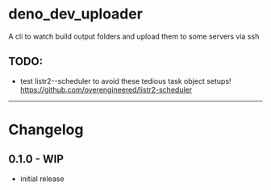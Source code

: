 # deno_dev_uploader

A cli to watch build output folders and upload them to some servers via ssh

## TODO:

- test listr2--scheduler to avoid these tedious task object setups!
  https://github.com/overengineered/listr2-scheduler

---

# Changelog

## 0.1.0 - WIP

- initial release
